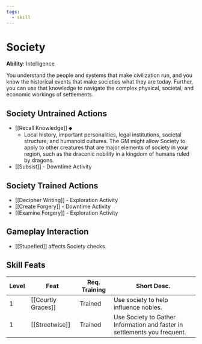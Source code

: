 ```yaml
---
tags:
  - skill
---
```

# Society 

**Ability**: Intelligence

You understand the people and systems that make civilization run, and you know the historical events that make societies what they are today. Further, you can use that knowledge to navigate the complex physical, societal, and economic workings of settlements.

## Society Untrained Actions

- [[Recall Knowledge]] ⬥
	- Local history, important personalities, legal institutions, societal structure, and humanoid cultures. The GM might allow Society to apply to other creatures that are major elements of society in your region, such as the draconic nobility in a kingdom of humans ruled by dragons.
- [[Subsist]] - Downtime Activity

## Society Trained Actions

- [[Decipher Writing]] - Exploration Activity
- [[Create Forgery]] - Downtime Activity
- [[Examine Forgery]] - Exploration Activity

## Gameplay Interaction

- [[Stupefied]] affects Society checks.

## Skill Feats

| Level | Feat               | Req. Training | Short Desc.                                                               |
| ----- | ------------------ | ------------- | ------------------------------------------------------------------------- |
| 1     | [[Courtly Graces]] | Trained       | Use society to help influence nobles.                                     |
| 1     | [[Streetwise]]     | Trained       | Use Society to Gather Information and faster in settlements you frequent. |

